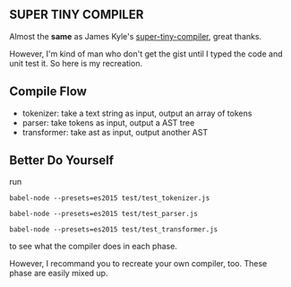 ## SUPER TINY COMPILER

Almost the **same** as James Kyle's [super-tiny-compiler](https://github.com/thejameskyle/the-super-tiny-compiler), great thanks.

However, I'm kind of man who don't get the gist until I typed the code and unit test it.
So here is my recreation.

## Compile Flow

* tokenizer: take a text string as input, output an array of tokens
* parser: take tokens as input, output a AST tree
* transformer: take ast as input, output another AST

## Better Do Yourself

run

`babel-node --presets=es2015 test/test_tokenizer.js`

`babel-node --presets=es2015 test/test_parser.js`

`babel-node --presets=es2015 test/test_transformer.js`

to see what the compiler does in each phase.

However, I recommand you to recreate your own compiler, too.
These phase are easily mixed up.